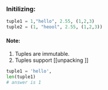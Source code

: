 ### Initilizing:
```python
tuple1 = 1,"hello", 2.55, (1,2,3)
tuple2 = (1, "heool", 2.55, (1,2,3))
```
#### Note:
1. Tuples are immutable.
2. Tuples support [[unpacking ]]
```python
tuple1 = 'hello',
len(tuple1)
# answer is 1
```

